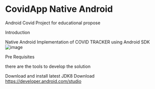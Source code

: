 # CovidApp Native Android
Android Covid Project for educational propose

Introduction

Native Android Implementation of COVID TRACKER using Android SDK
![image](https://user-images.githubusercontent.com/65487455/125533041-cc83f4c3-d8a9-4f0f-94d7-062e979ffe2b.png)


Pre Requisites

there are the tools to develop the solution

Download and install latest JDK8
Download https://developer.android.com/studio






